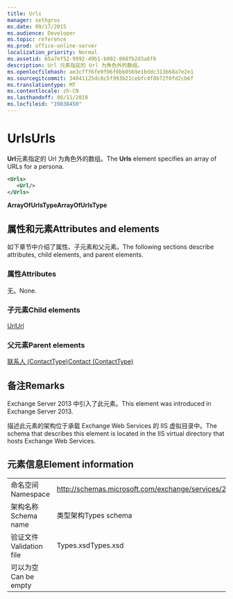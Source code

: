 ```yaml
---
title: Urls
manager: sethgros
ms.date: 09/17/2015
ms.audience: Developer
ms.topic: reference
ms.prod: office-online-server
localization_priority: Normal
ms.assetid: 65a7ef52-9992-49b1-b002-868fb2d3a6f6
description: Url 元素指定的 Url 为角色外的数组。
ms.openlocfilehash: ae3cfff6fe9f06f0bb0569e1bddc313b68a7e2e1
ms.sourcegitcommit: 34041125dc8c5f993b21cebfc4f8b72f0fd2cb6f
ms.translationtype: MT
ms.contentlocale: zh-CN
ms.lasthandoff: 06/11/2018
ms.locfileid: "19838450"
---
```

# <a name="urls"></a><span data-ttu-id="cda58-103">Urls</span><span class="sxs-lookup"><span data-stu-id="cda58-103">Urls</span></span>

<span data-ttu-id="cda58-104">**Url**元素指定的 Url 为角色外的数组。</span><span class="sxs-lookup"><span data-stu-id="cda58-104">The **Urls** element specifies an array of URLs for a persona.</span></span> 
  
```XML
<Urls>
   <Url/>
</Urls>
```

 <span data-ttu-id="cda58-105">**ArrayOfUrlsType**</span><span class="sxs-lookup"><span data-stu-id="cda58-105">**ArrayOfUrlsType**</span></span>
## <a name="attributes-and-elements"></a><span data-ttu-id="cda58-106">属性和元素</span><span class="sxs-lookup"><span data-stu-id="cda58-106">Attributes and elements</span></span>

<span data-ttu-id="cda58-107">如下章节中介绍了属性、子元素和父元素。</span><span class="sxs-lookup"><span data-stu-id="cda58-107">The following sections describe attributes, child elements, and parent elements.</span></span>
  
### <a name="attributes"></a><span data-ttu-id="cda58-108">属性</span><span class="sxs-lookup"><span data-stu-id="cda58-108">Attributes</span></span>

<span data-ttu-id="cda58-109">无。</span><span class="sxs-lookup"><span data-stu-id="cda58-109">None.</span></span>
  
### <a name="child-elements"></a><span data-ttu-id="cda58-110">子元素</span><span class="sxs-lookup"><span data-stu-id="cda58-110">Child elements</span></span>

[<span data-ttu-id="cda58-111">Url</span><span class="sxs-lookup"><span data-stu-id="cda58-111">Url </span></span>](url-ex15websvcsotherref.md)
  
### <a name="parent-elements"></a><span data-ttu-id="cda58-112">父元素</span><span class="sxs-lookup"><span data-stu-id="cda58-112">Parent elements</span></span>

[<span data-ttu-id="cda58-113">联系人 (ContactType)</span><span class="sxs-lookup"><span data-stu-id="cda58-113">Contact (ContactType)</span></span>](contact-contacttype.md)
  
## <a name="remarks"></a><span data-ttu-id="cda58-114">备注</span><span class="sxs-lookup"><span data-stu-id="cda58-114">Remarks</span></span>

<span data-ttu-id="cda58-115">Exchange Server 2013 中引入了此元素。</span><span class="sxs-lookup"><span data-stu-id="cda58-115">This element was introduced in Exchange Server 2013.</span></span>
  
<span data-ttu-id="cda58-116">描述此元素的架构位于承载 Exchange Web Services 的 IIS 虚拟目录中。</span><span class="sxs-lookup"><span data-stu-id="cda58-116">The schema that describes this element is located in the IIS virtual directory that hosts Exchange Web Services.</span></span>
  
## <a name="element-information"></a><span data-ttu-id="cda58-117">元素信息</span><span class="sxs-lookup"><span data-stu-id="cda58-117">Element information</span></span>

|||
|:-----|:-----|
|<span data-ttu-id="cda58-118">命名空间</span><span class="sxs-lookup"><span data-stu-id="cda58-118">Namespace</span></span>  <br/> |http://schemas.microsoft.com/exchange/services/2006/types  <br/> |
|<span data-ttu-id="cda58-119">架构名称</span><span class="sxs-lookup"><span data-stu-id="cda58-119">Schema name</span></span>  <br/> |<span data-ttu-id="cda58-120">类型架构</span><span class="sxs-lookup"><span data-stu-id="cda58-120">Types schema</span></span>  <br/> |
|<span data-ttu-id="cda58-121">验证文件</span><span class="sxs-lookup"><span data-stu-id="cda58-121">Validation file</span></span>  <br/> |<span data-ttu-id="cda58-122">Types.xsd</span><span class="sxs-lookup"><span data-stu-id="cda58-122">Types.xsd</span></span>  <br/> |
|<span data-ttu-id="cda58-123">可以为空</span><span class="sxs-lookup"><span data-stu-id="cda58-123">Can be empty</span></span>  <br/> ||
   

